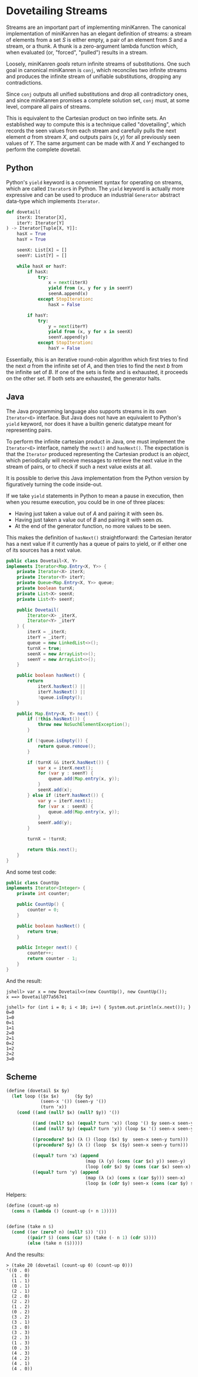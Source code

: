 # Dovetailing Streams

Streams are an important part of implementing miniKanren. The canonical implementation of miniKanren has an elegant definition of streams: a stream of elements from a set $S$ is either empty, a pair of an element from $S$ and a stream, or a thunk. A thunk is a zero-argument lambda function which, when evaluated (or, "forced", "pulled") results in a stream.

Loosely, miniKanren *goals* return infinite streams of substitutions. One such goal in canonical miniKanren is `conj`, which reconciles two infinite streams and produces the infinite stream of unifiable substitutions, dropping any contradictions.

Since `conj` outputs all unified substitutions and drop all contradictory ones, and since miniKanren promises a complete solution set, `conj` must, at some level, compare all pairs of streams.

This is equivalent to the Cartesian product on two infinite sets. An established way to compute this is a technique called "dovetailing", which records the seen values from each stream and carefully pulls the next element $a$ from stream $X$, and outputs pairs $(x, y)$ for all previously seen values of $Y$. The same argument can be made with $X$ and $Y$ exchanged to perform the complete dovetail.

## Python

Python's `yield` keyword is a convenient syntax for operating on streams, which are called `Iterator`s in Python. The `yield` keyword is actually more expressive and can be used to produce an industrial `Generator` abstract data-type which implements `Iterator`.

```python
def dovetail(
    iterX: Iterator[X],
    iterY: Iterator[Y]
) -> Iterator[Tuple[X, Y]]:
    hasX = True
    hasY = True

    seenX: List[X] = []
    seenY: List[Y] = []

    while hasX or hasY:
        if hasX:
            try:
                x = next(iterX)
                yield from (x, y for y in seenY)
                seenA.append(x)
            except StopIteration:
                hasX = False

        if hasY:
            try:
                y = next(iterY)
                yield from (x, y for x in seenX)
                seenY.append(y)
            except StopIteration:
                hasY = False
```

Essentially, this is an iterative round-robin algorithm which first tries to find the next $a$ from the infinite set of $A$, and then tries to find the next $b$ from the infinite set of $B$. If one of the sets is finite and is exhausted, it proceeds on the other set. If both sets are exhausted, the generator halts.

## Java

The Java programming language also supports streams in its own `Iterator<E>` interface. But Java does not have an equivalent to Python's `yield` keyword, nor does it have a builtin generic datatype meant for representing  pairs.

To perform the infinite cartesian product in Java, one must implement the `Iterator<E>` interface, namely the `next()` and `hasNext()`. The expectation is that the `Iterator` produced representing the Cartesian product is an *object*, which periodically will receive messages to retrieve the next value in the stream of pairs, or to check if such a next value exists at all.

It is possible to derive this Java implementation from the Python version by figuratively turning the code inside-out.

If we take `yield` statements in Python to mean a pause in execution, then when you resume execution, you could be in one of three places:

- Having just taken a value out of $A$ and pairing it with seen $b$s.
- Having just taken a value out of $B$ and pairing it with seen $a$s.
- At the end of the generator function, no more values to be seen.

This makes the definition of `hasNext()` straightforward: the Cartesian iterator has a next value if it currently has a queue of pairs to yield, or if either one of its sources has a next value.

```java
public class Dovetail<X, Y>
implements Iterator<Map.Entry<X, Y>> {
    private Iterator<X> iterX;
    private Iterator<Y> iterY;
    private Queue<Map.Entry<X, Y>> queue;
    private boolean turnX;
    private List<X> seenX;
    private List<Y> seenY;

    public Dovetail(
        Iterator<X> _iterX,
        Iterator<Y> _iterY
    ) {
        iterX = _iterX;
        iterY = _iterY;
        queue = new LinkedList<>();
        turnX = true;
        seenX = new ArrayList<>();
        seenY = new ArrayList<>();
    }

    public boolean hasNext() {
        return
            iterX.hasNext() ||
            iterY.hasNext() ||
            !queue.isEmpty();
    }

    public Map.Entry<X, Y> next() {
        if (!this.hasNext()) {
            throw new NoSuchElementException();
        }

        if (!queue.isEmpty()) {
            return queue.remove();
        }

        if (turnX && iterX.hasNext()) {
            var x = iterX.next();
            for (var y : seenY) {
                queue.add(Map.entry(x, y));
            }
            seenX.add(x);
        } else if (iterY.hasNext()) {
            var y = iterY.next();
            for (var x : seenX) {
                queue.add(Map.entry(x, y));
            }
            seenY.add(y);
        }

        turnX = !turnX;

        return this.next();
    }
}
```

And some test code:

```java
public class CountUp
implements Iterator<Integer> {
    private int counter;

    public CountUp() {
        counter = 0;
    }

    public boolean hasNext() {
        return true;
    }

    public Integer next() {
        counter++;
        return counter - 1;
    }
}
```

And the result:

```
jshell> var x = new Dovetail<>(new CountUp(), new CountUp());
x ==> Dovetail@77a567e1

jshell> for (int i = 0; i < 10; i++) { System.out.println(x.next()); }
0=0
1=0
0=1
1=1
2=0
2=1
0=2
1=2
2=2
3=0
```

## Scheme

```scheme
(define (dovetail $x $y)
  (let loop (($x $x)      ($y $y)
             (seen-x '()) (seen-y '())
             (turn 'x))
    (cond ((and (null? $x) (null? $y)) '())

          ((and (null? $x) (equal? turn 'x)) (loop '() $y seen-x seen-y 'y))
          ((and (null? $y) (equal? turn 'y)) (loop $x '() seen-x seen-y 'x))

          ((procedure? $x) (λ () (loop ($x) $y  seen-x seen-y turn)))
          ((procedure? $y) (λ () (loop  $x ($y) seen-x seen-y turn)))
          
          ((equal? turn 'x) (append
                              (map (λ (y) (cons (car $x) y)) seen-y)
                              (loop (cdr $x) $y (cons (car $x) seen-x) seen-y 'y)))
          ((equal? turn 'y) (append
                              (map (λ (x) (cons x (car $y))) seen-x)
                              (loop $x (cdr $y) seen-x (cons (car $y) seen-y) 'x))))))
```

Helpers:

```scheme
(define (count-up n)
  (cons n (lambda () (count-up (+ n 1)))))


(define (take n $)
  (cond ((or (zero? n) (null? $)) '())
        ((pair? $) (cons (car $) (take (- n 1) (cdr $))))
        (else (take n ($)))))
```

And the results:

```
> (take 20 (dovetail (count-up 0) (count-up 0)))
'((0 . 0)
  (1 . 0)
  (1 . 1)
  (0 . 1)
  (2 . 1)
  (2 . 0)
  (2 . 2)
  (1 . 2)
  (0 . 2)
  (3 . 2)
  (3 . 1)
  (3 . 0)
  (3 . 3)
  (2 . 3)
  (1 . 3)
  (0 . 3)
  (4 . 3)
  (4 . 2)
  (4 . 1)
  (4 . 0))
```